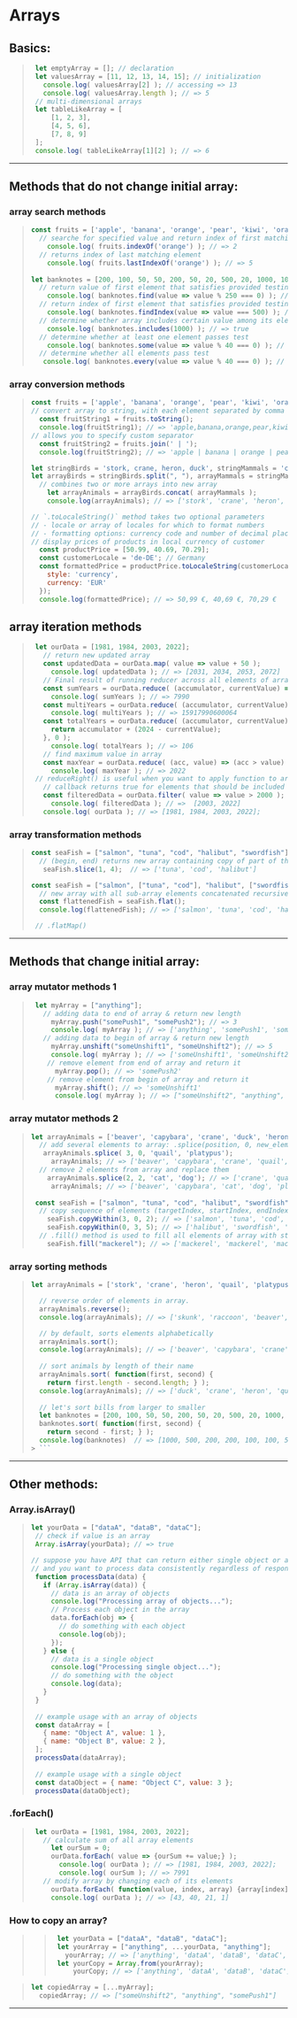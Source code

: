 # Arrays

## <a name="basics"></a>Basics:

> ``` javascript
>  let emptyArray = []; // declaration
>  let valuesArray = [11, 12, 13, 14, 15]; // initialization
>    console.log( valuesArray[2] ); // accessing => 13
>    console.log( valuesArray.length ); // => 5
>  // multi-dimensional arrays
>  let tableLikeArray = [
>      [1, 2, 3],
>      [4, 5, 6],
>      [7, 8, 9]
>  ];
>  console.log( tableLikeArray[1][2] ); // => 6
> ```

- - -

## <a name="methods-not-ch"></a>Methods that do not change initial array:

### array search methods
>  ```javascript 
>  const fruits = ['apple', 'banana', 'orange', 'pear', 'kiwi', 'orange', 'pineapple'];
>    // searche for specified value and return index of first matching element
>      console.log( fruits.indexOf('orange') ); // => 2
>    // returns index of last matching element
>      console.log( fruits.lastIndexOf('orange') ); // => 5
>     
>  let banknotes = [200, 100, 50, 50, 200, 50, 20, 500, 20, 1000, 100];
>    // return value of first element that satisfies provided testing function or undefined
>      console.log( banknotes.find(value => value % 250 === 0) ); // => 500
>    // return index of first element that satisfies provided testing function or -1
>      console.log( banknotes.findIndex(value => value === 500) ); // => 7
>    // determine whether array includes certain value among its elements
>      console.log( banknotes.includes(1000) ); // => true
>    // determine whether at least one element passes test
>      console.log( banknotes.some(value => value % 40 === 0) ); // => true
>    // determine whether all elements pass test 
>     console.log( banknotes.every(value => value % 40 === 0) ); // => false   
>  ```

### array conversion methods
>  ```javascript
> const fruits = ['apple', 'banana', 'orange', 'pear', 'kiwi', 'orange', 'pineapple'];
>  // convert array to string, with each element separated by comma
>    const fruitString1 = fruits.toString();
>    console.log(fruitString1); // => 'apple,banana,orange,pear,kiwi,orange,pineapple'
>  // allows you to specify custom separator
>    const fruitString2 = fruits.join(' | ');
>    console.log(fruitString2); // => 'apple | banana | orange | pear | kiwi | orange | pineapple'
> 
>  let stringBirds = 'stork, crane, heron, duck', stringMammals = 'capybara, beaver, raccoon, skunk';
>  let arrayBirds = stringBirds.split(", "), arrayMammals = stringMammals.split(", ");
>    // combines two or more arrays into new array
>      let arrayAnimals = arrayBirds.concat( arrayMammals );
>      console.log(arrayAnimals); // => ['stork', 'crane', 'heron', 'duck', 'capybara', 'beaver', 'raccoon', 'skunk']
>  
> // `.toLocaleString()` method takes two optional parameters
> // - locale or array of locales for which to format numbers
> // - formatting options: currency code and number of decimal places
>  // display prices of products in local currency of customer
>    const productPrice = [50.99, 40.69, 70.29];
>    const customerLocale = 'de-DE'; // Germany
>    const formattedPrice = productPrice.toLocaleString(customerLocale, {
>      style: 'currency',
>      currency: 'EUR'
>    });
>    console.log(formattedPrice); // => 50,99 €, 40,69 €, 70,29 €
>  ```


## array iteration methods
> ```javascript
>  let ourData = [1981, 1984, 2003, 2022];
>    // return new updated array 
>    const updatedData = ourData.map( value => value + 50 );
>      console.log( updatedData ); // => [2031, 2034, 2053, 2072]         
>    // Final result of running reducer across all elements of array is single value.
>    const sumYears = ourData.reduce( (accumulator, currentValue) => accumulator + currentValue, 0 ); 
>      console.log( sumYears ); // => 7990
>    const multiYears = ourData.reduce( (accumulator, currentValue) => accumulator * currentValue, 1 );
>      console.log( multiYears ); // => 15917990600064
>    const totalYears = ourData.reduce( (accumulator, currentValue) => {
>      return accumulator + (2024 - currentValue);
>    }, 0 );
>      console.log( totalYears ); // => 106
>    // find maximum value in array
>    const maxYear = ourData.reduce( (acc, value) => (acc > value) ? acc : value ); 
>      console.log( maxYear ); // => 2022
>  // reduceRight() is useful when you want to apply function to array from right-to-left    
>    // callback returns true for elements that should be included in new array
>    const filteredData = ourData.filter( value => value > 2000 );
>      console.log( filteredData ); // =>  [2003, 2022]
>    console.log( ourData ); // => [1981, 1984, 2003, 2022];
> ```


### array transformation methods
> ```javascript  
> const seaFish = ["salmon", "tuna", "cod", "halibut", "swordfish"];
>   // (begin, end) returns new array containing copy of part of the original array
>    seaFish.slice(1, 4);  // => ['tuna', 'cod', 'halibut']
>
> const seaFish = ["salmon", ["tuna", "cod"], "halibut", ["swordfish"]];
>   // new array with all sub-array elements concatenated recursively up to specified depth
>   const flattenedFish = seaFish.flat();
>   console.log(flattenedFish); // => ['salmon', 'tuna', 'cod', 'halibut', 'swordfish']
>
>  // .flatMap()
>  ```

- - -

## <a name="methods-ch"></a>Methods that change initial array:

### array mutator methods 1
> ```javascript
>  let myArray = ["anything"];
>    // adding data to end of array & return new length
>      myArray.push("somePush1", "somePush2"); // => 3
>      console.log( myArray ); // => ['anything', 'somePush1', 'somePush2']
>    // adding data to begin of array & return new length
>      myArray.unshift("someUnshift1", "someUnshift2"); // => 5
>      console.log( myArray ); // => ['someUnshift1', 'someUnshift2', 'anything', 'somePush1', 'somePush2']
>     // remove element from end of array and return it   
>       myArray.pop(); // => 'somePush2'
>     // remove element from begin of array and return it
>       myArray.shift(); // => 'someUnshift1'
>       console.log( myArray ); // => ["someUnshift2", "anything", "somePush1"]
> ```
### array mutator methods 2
> ```javascript 
> let arrayAnimals = ['beaver', 'capybara', 'crane', 'duck', 'heron', 'platypus', 'quail', 'raccoon', 'skunk', 'stork'];
>   // add several elements to array: .splice(position, 0, new_element_1, new_element_2, ...)
>    arrayAnimals.splice( 3, 0, 'quail', 'platypus');
>      arrayAnimals; // => ['beaver', 'capybara', 'crane', 'quail', 'platypus', 'duck', 'heron', 'platypus', 'quail', 'raccoon', 'skunk', 'stork']
>   // remove 2 elements from array and replace them
>     arrayAnimals.splice(2, 2, 'cat', 'dog'); // => ['crane', 'quail']
>      arrayAnimals; // => ['beaver', 'capybara', 'cat', 'dog', 'platypus', 'duck', 'heron', 'platypus', 'quail', 'raccoon', 'skunk', 'stork']
>  
>  const seaFish = ["salmon", "tuna", "cod", "halibut", "swordfish"];
>   // copy sequence of elements (targetIndex, startIndex, endIndex)
>     seaFish.copyWithin(3, 0, 2); // => ['salmon', 'tuna', 'cod', 'salmon', 'tuna']
>     seaFish.copyWithin(0, 3, 5); // => ['halibut', 'swordfish', 'cod', 'halibut', 'swordfish']
>   // .fill() method is used to fill all elements of array with static value
>     seaFish.fill("mackerel"); // => ['mackerel', 'mackerel', 'mackerel', 'mackerel', 'mackerel']
>  ```

### array sorting methods
>  ```javascript 
>  let arrayAnimals = ['stork', 'crane', 'heron', 'quail', 'platypus', 'duck', 'capybara', 'beaver', 'raccoon', 'skunk'];
>  
>    // reverse order of elements in array.
>    arrayAnimals.reverse(); 
>    console.log(arrayAnimals); // => ['skunk', 'raccoon', 'beaver', 'capybara', 'duck', 'platypus', 'quail', 'heron', 'crane', 'stork']
>
>    // by default, sorts elements alphabetically
>    arrayAnimals.sort(); 
>    console.log(arrayAnimals); // => ['beaver', 'capybara', 'crane', 'duck', 'heron', 'platypus', 'quail', 'raccoon', 'skunk', 'stork']
>    
>    // sort animals by length of their name
>    arrayAnimals.sort( function(first, second) {
>      return first.length - second.length; } ); 
>    console.log(arrayAnimals); // => ['duck', 'crane', 'heron', 'quail', 'skunk', 'stork', 'beaver', 'raccoon', 'capybara', 'platypus']
>    
>    // let's sort bills from larger to smaller  
>    let banknotes = [200, 100, 50, 50, 200, 50, 20, 500, 20, 1000, 100];
>    banknotes.sort( function(first, second) {
>      return second - first; } ); 
>    console.log(banknotes)  // => [1000, 500, 200, 200, 100, 100, 50, 50, 50, 20, 20]
> > ```

- - -

## <a name="other-methods"></a>Other methods:

### Array.isArray()
> ```javascript 
> let yourData = ["dataA", "dataB", "dataC"];
>  // check if value is an array
>  Array.isArray(yourData); // => true
> 
> // suppose you have API that can return either single object or array of objects, 
> // and you want to process data consistently regardless of response format
>  function processData(data) {
>    if (Array.isArray(data)) {
>      // data is an array of objects
>      console.log("Processing array of objects...");
>      // Process each object in the array
>      data.forEach(obj => {
>        // do something with each object
>        console.log(obj);
>      });
>    } else {
>      // data is a single object
>      console.log("Processing single object...");
>      // do something with the object
>      console.log(data);
>    }
>  }
>  
>  // example usage with an array of objects
>  const dataArray = [
>    { name: "Object A", value: 1 },
>    { name: "Object B", value: 2 },
>  ];
>  processData(dataArray);
>  
>  // example usage with a single object
>  const dataObject = { name: "Object C", value: 3 };
>  processData(dataObject);
> ```


### .forEach()
> ```javascript
>  let ourData = [1981, 1984, 2003, 2022];
>    // calculate sum of all array elements
>      let ourSum = 0;
>      ourData.forEach( value => {ourSum += value;} );
>        console.log( ourData ); // => [1981, 1984, 2003, 2022];
>        console.log( ourSum ); // => 7991
>    // modify array by changing each of its elements
>      ourData.forEach( function(value, index, array) {array[index] = 2024 - value;} );
>      console.log( ourData ); // => [43, 40, 21, 1]
> ```



### How to copy an array?

> > ```javascript   
> >  let yourData = ["dataA", "dataB", "dataC"];
> >  let yourArray = ["anything", ...yourData, "anything"];
> >    yourArray; // => ['anything', 'dataA', 'dataB', 'dataC', 'anything']
> >  let yourCopy = Array.from(yourArray);
> >      yourCopy; // => ['anything', 'dataA', 'dataB', 'dataC']
> > ```



>  ```javascript  
>  let copiedArray = [...myArray];
>    copiedArray; // => ["someUnshift2", "anything", "somePush1"]
> ```

- - -












